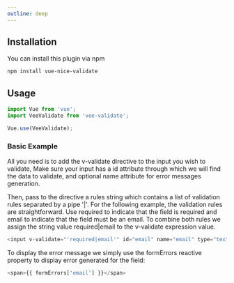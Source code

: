 ```yaml
---
outline: deep
---
```


## Installation
You can install this plugin via npm
```sh
npm install vue-nice-validate
```

## Usage
```js
import Vue from 'vue';
import VeeValidate from 'vee-validate';

Vue.use(VeeValidate);
```

### Basic Example
All you need is to add the v-validate directive to the input you wish to validate, 
Make sure your input has a id attribute through which we will find the data to validate,
and optional name attribute for error messages generation.

Then, pass to the directive a rules string which contains a list of validation rules separated by a pipe '|'. For the following example, the validation rules are straightforward. Use required to indicate that the field is required and email to indicate that the field must be an email. To combine both rules we assign the string value required|email to the v-validate expression value.

```js
<input v-validate="'required|email'" id="email" name="email" type="text">
```

To display the error message we simply use the formErrors reactive property to display error generated for the field:
```js
<span>{{ formErrors['email'] }}</span>
```